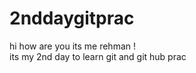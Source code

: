 # 2nddaygitprac <br>
hi how are  you its me rehman !
<br>
its  my 2nd day to learn git and git hub prac
